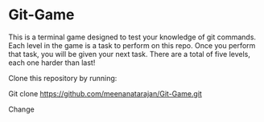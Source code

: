 # Git-Game
This is a terminal game designed to test your knowledge of git commands. Each level in the game is a task to perform on this repo. Once you perform that task, you will be given your next task. There are a total of five levels, each one harder than last!

Clone this repository by running:

Git clone https://github.com/meenanatarajan/Git-Game.git

Change
